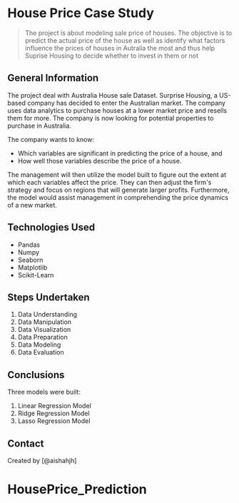 # House Price Case Study
> The project is about modeling sale price of houses. The objective is to predict the actual price of the house as well as identify what factors influence the prices of houses in Autralia the most and thus help Suprise Housing to decide whether to invest in them or not


## General Information
The project deal with Australia House sale Dataset. Surprise Housing, a US-based company has decided to enter the Australian market. The company uses data analytics to purchase houses at a lower market price and resells them for more. The company is now looking for potential properties to purchase in Australia. 

The company wants to know:

- Which variables are significant in predicting the price of a house, and
- How well those variables describe the price of a house.

The management will then utilize the model built to figure out the extent at which each variables affect the price. They can then adjust the firm's strategy and focus on regions that will generate larger profits. Furthermore, the model would assist management in comprehending the price dynamics of a new market.

## Technologies Used
- Pandas 
- Numpy
- Seaborn
- Matplotlib
- Scikit-Learn

## Steps Undertaken
1. Data Understanding
2. Data Manipulation
3. Data Visualization
4. Data Preparation
5. Data Modeling
6. Data Evaluation

## Conclusions
Three models were built: 

 1. Linear Regression Model
 2. Ridge Regression Model
 3. Lasso Regression Model
 

## Contact
Created by [@aishahjh]

# HousePrice_Prediction
